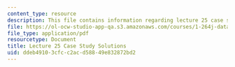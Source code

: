 ```yaml
---
content_type: resource
description: This file contains information regarding lecture 25 case study solutions.
file: https://ol-ocw-studio-app-qa.s3.amazonaws.com/courses/1-264j-database-internet-and-systems-integration-technologies-fall-2013/ddeb49103cfcc2acd58849e832872bd2_MIT1_264JF13_L25_sol.pdf
file_type: application/pdf
resourcetype: Document
title: Lecture 25 Case Study Solutions
uid: ddeb4910-3cfc-c2ac-d588-49e832872bd2
---
```

